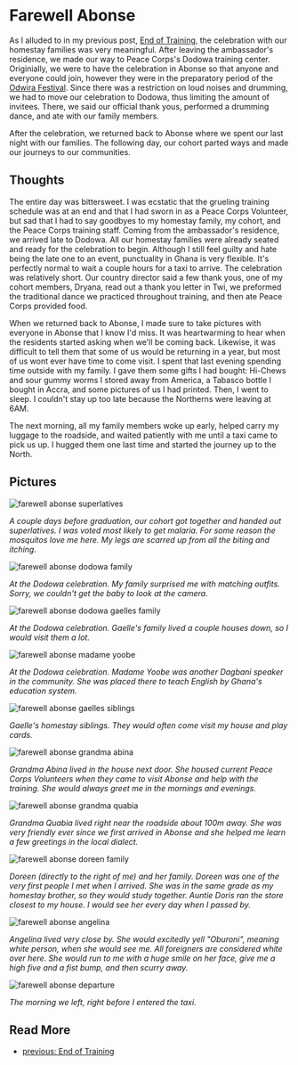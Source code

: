 # Farewell Abonse
As I alluded to in my previous post, [End of Training](/end_of_training.md), the celebration with our homestay families was very meaningful. After leaving the ambassador's residence, we made our way to Peace Corps's Dodowa training center. Originially, we were to have the celebration in Abonse so that anyone and everyone could join, however they were in the preparatory period of the [Odwira Festival](). Since there was a restriction on loud noises and drumming, we had to move our celebration to Dodowa, thus limiting the amount of invitees. There, we said our official thank yous, performed a drumming dance, and ate with our family members.

After the celebration, we returned back to Abonse where we spent our last night with our families. The following day, our cohort parted ways and made our journeys to our communities.

## Thoughts

The entire day was bittersweet. I was ecstatic that the grueling training schedule was at an end and that I had sworn in as a Peace Corps Volunteer, but sad that I had to say goodbyes to my homestay family, my cohort, and the Peace Corps training staff. Coming from the ambassador's residence, we arrived late to Dodowa. All our homestay families were already seated and ready for the celebration to begin. Although I still feel guilty and hate being the late one to an event, punctuality in Ghana is very flexible. It's perfectly normal to wait a couple hours for a taxi to arrive. The celebration was relatively short. Our country director said a few thank yous, one of my cohort members, Dryana, read out a thank you letter in Twi, we preformed the traditional dance we practiced throughout training, and then ate Peace Corps provided food.

When we returned back to Abonse, I made sure to take pictures with everyone in Abonse that I know I'd miss. It was heartwarming to hear when the residents started asking when we'll be coming back. Likewise, it was difficult to tell them that some of us would be returning in a year, but most of us wont ever have time to come visit. I spent that last evening spending time outside with my family. I gave them some gifts I had bought: Hi-Chews and sour gummy worms I stored away from America, a Tabasco bottle I bought in Accra, and some pictures of us I had printed. Then, I went to sleep. I couldn't stay up too late because the Northerns were leaving at 6AM.

The next morning, all my family members woke up early, helped carry my luggage to the roadside, and waited patiently with me until a taxi came to pick us up. I hugged them one last time and started the journey up to the North.

## Pictures

![farewell abonse superlatives](/images/farewell_abonse/superlatives.png)

*A couple days before graduation, our cohort got together and handed out superlatives. I was voted most likely to get malaria. For some reason the mosquitos love me here. My legs are scarred up from all the biting and itching.*

![farewell abonse dodowa family](/images/farewell_abonse/dodowa_family.png)

*At the Dodowa celebration. My family surprised me with matching outfits. Sorry, we couldn't get the baby to look at the camera.*

![farewell abonse dodowa gaelles family](/images/farewell_abonse/dodowa_gaelles_family.png)

*At the Dodowa celebration. Gaelle's family lived a couple houses down, so I would visit them a lot.*

![farewell abonse madame yoobe](/images/farewell_abonse/madame_yoobe.png)

*At the Dodowa celebration. Madame Yoobe was another Dagbani speaker in the community. She was placed there to teach English by Ghana's education system.*

![farewell abonse gaelles siblings](/images/farewell_abonse/gaelles_siblings.png)

*Gaelle's homestay siblings. They would often come visit my house and play cards.*

![farewell abonse grandma abina](/images/farewell_abonse/grandma_abina.png)

*Grandma Abina lived in the house next door. She housed current Peace Corps Volunteers when they came to visit Abonse and help with the training. She would always greet me in the mornings and evenings.*

![farewell abonse grandma quabia](/images/farewell_abonse/grandma_quabia.png)

*Grandma Quabia lived right near the roadside about 100m away. She was very friendly ever since we first arrived in Abonse and she helped me learn a few greetings in the local dialect.*


![farewell abonse doreen family](/images/farewell_abonse/doreen_family.png)

*Doreen (directly to the right of me) and her family. Doreen was one of the very first people I met when I arrived. She was in the same grade as my homestay brother, so they would study together. Auntie Doris ran the store closest to my house. I would see her every day when I passed by.*

![farewell abonse angelina](/images/farewell_abonse/angelina.png)

*Angelina lived very close by. She would excitedly yell "Oburoni", meaning white person, when she would see me. All foreigners are considered white over here. She would run to me with a huge smile on her face, give me a high five and a fist bump, and then scurry away.*

![farewell abonse departure](/images/farewell_abonse/departure.png)

*The morning we left, right before I entered the taxi.*

## Read More
 - [previous: End of Training](/end_of_training.md)
